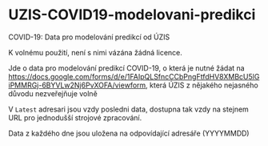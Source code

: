 # UZIS-COVID19-modelovani-predikci
COVID-19: Data pro modelování predikcí od ÚZIS

K volnému použití, není s nimi vázána žádná licence.

Jde o data pro modelování predikcí COVID-19, o která je nutné žádat na https://docs.google.com/forms/d/e/1FAIpQLSfncCCbPngFtfdHV8XMBcU5lGiPMMRGj-6BYVLw2Nj6PvXOFA/viewform, která ÚZIS z nějakého nejasného důvodu nezveřejňuje volně

V `Latest` adresari jsou vzdy posledni data, dostupna tak vzdy na stejnem URL pro jednodušší strojové zpracování.

Data z každého dne jsou uložena na odpovídající adresáře (YYYYMMDD)

